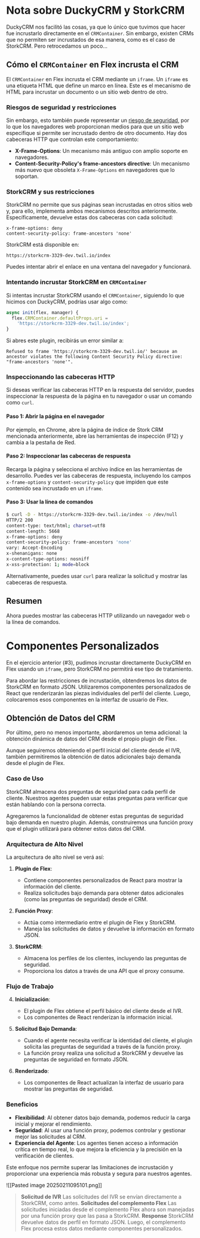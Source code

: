 # Nota sobre DuckyCRM y StorkCRM

DuckyCRM nos facilitó las cosas, ya que lo único que tuvimos que hacer fue incrustarlo directamente en el `CRMContainer`. Sin embargo, existen CRMs que no permiten ser incrustados de esa manera, como es el caso de StorkCRM. Pero retrocedamos un poco...

## Cómo el `CRMContainer` en Flex incrusta el CRM

El `CRMContainer` en Flex incrusta el CRM mediante un `iframe`. Un `iframe` es una etiqueta HTML que define un marco en línea. Este es el mecanismo de HTML para incrustar un documento o un sitio web dentro de otro.

### Riesgos de seguridad y restricciones

Sin embargo, esto también puede representar un [riesgo de seguridad](https://en.wikipedia.org/wiki/Clickjacking), por lo que los navegadores web proporcionan medios para que un sitio web especifique si permite ser incrustado dentro de otro documento. Hay dos cabeceras HTTP que controlan este comportamiento:

- **X-Frame-Options**: Un mecanismo más antiguo con amplio soporte en navegadores.
- **Content-Security-Policy's frame-ancestors directive**: Un mecanismo más nuevo que obsoleta `X-Frame-Options` en navegadores que lo soportan.

### StorkCRM y sus restricciones

StorkCRM no permite que sus páginas sean incrustadas en otros sitios web y, para ello, implementa ambos mecanismos descritos anteriormente. Específicamente, devuelve estas dos cabeceras con cada solicitud:

```http
x-frame-options: deny
content-security-policy: frame-ancestors 'none'
```

StorkCRM está disponible en:

```
https://storkcrm-3329-dev.twil.io/index
```

Puedes intentar abrir el enlace en una ventana del navegador y funcionará.

### Intentando incrustar StorkCRM en `CRMContainer`

Si intentas incrustar StorkCRM usando el `CRMContainer`, siguiendo lo que hicimos con DuckyCRM, podrías usar algo como:

```javascript
async init(flex, manager) {
  flex.CRMContainer.defaultProps.uri =
    'https://storkcrm-3329-dev.twil.io/index';
}
```

Si abres este plugin, recibirás un error similar a:

```
Refused to frame 'https://storkcrm-3329-dev.twil.io/' because an ancestor violates the following Content Security Policy directive: "frame-ancestors 'none'".
```

### Inspeccionando las cabeceras HTTP

Si deseas verificar las cabeceras HTTP en la respuesta del servidor, puedes inspeccionar la respuesta de la página en tu navegador o usar un comando como `curl`.

#### Paso 1: Abrir la página en el navegador

Por ejemplo, en Chrome, abre la página de índice de Stork CRM mencionada anteriormente, abre las herramientas de inspección (F12) y cambia a la pestaña de Red.

#### Paso 2: Inspeccionar las cabeceras de respuesta

Recarga la página y selecciona el archivo índice en las herramientas de desarrollo. Puedes ver las cabeceras de respuesta, incluyendo los campos `x-frame-options` y `content-security-policy` que impiden que este contenido sea incrustado en un `iframe`.

#### Paso 3: Usar la línea de comandos

```bash
$ curl -D - https://storkcrm-3329-dev.twil.io/index -o /dev/null
HTTP/2 200
content-type: text/html; charset=utf8
content-length: 5668
x-frame-options: deny
content-security-policy: frame-ancestors 'none'
vary: Accept-Encoding
x-shenanigans: none
x-content-type-options: nosniff
x-xss-protection: 1; mode=block
```

Alternativamente, puedes usar `curl` para realizar la solicitud y mostrar las cabeceras de respuesta.

## Resumen

Ahora puedes mostrar las cabeceras HTTP utilizando un navegador web o la línea de comandos.

# Componentes Personalizados

En el ejercicio anterior (#3), pudimos incrustar directamente DuckyCRM en Flex usando un `iframe`, pero StorkCRM no permitirá ese tipo de tratamiento.

Para abordar las restricciones de incrustación, obtendremos los datos de StorkCRM en formato JSON. Utilizaremos componentes personalizados de React que renderizarán las piezas individuales del perfil del cliente. Luego, colocaremos esos componentes en la interfaz de usuario de Flex.

## Obtención de Datos del CRM

Por último, pero no menos importante, abordaremos un tema adicional: la obtención dinámica de datos del CRM desde el propio plugin de Flex.

Aunque seguiremos obteniendo el perfil inicial del cliente desde el IVR, también permitiremos la obtención de datos adicionales bajo demanda desde el plugin de Flex.

### Caso de Uso

StorkCRM almacena dos preguntas de seguridad para cada perfil de cliente. Nuestros agentes pueden usar estas preguntas para verificar que están hablando con la persona correcta.

Agregaremos la funcionalidad de obtener estas preguntas de seguridad bajo demanda en nuestro plugin. Además, construiremos una función proxy que el plugin utilizará para obtener estos datos del CRM.

### Arquitectura de Alto Nivel

La arquitectura de alto nivel se verá así:

1. **Plugin de Flex**: 
   - Contiene componentes personalizados de React para mostrar la información del cliente.
   - Realiza solicitudes bajo demanda para obtener datos adicionales (como las preguntas de seguridad) desde el CRM.

2. **Función Proxy**:
   - Actúa como intermediario entre el plugin de Flex y StorkCRM.
   - Maneja las solicitudes de datos y devuelve la información en formato JSON.

3. **StorkCRM**:
   - Almacena los perfiles de los clientes, incluyendo las preguntas de seguridad.
   - Proporciona los datos a través de una API que el proxy consume.

### Flujo de Trabajo

4. **Inicialización**:
   - El plugin de Flex obtiene el perfil básico del cliente desde el IVR.
   - Los componentes de React renderizan la información inicial.

5. **Solicitud Bajo Demanda**:
   - Cuando el agente necesita verificar la identidad del cliente, el plugin solicita las preguntas de seguridad a través de la función proxy.
   - La función proxy realiza una solicitud a StorkCRM y devuelve las preguntas de seguridad en formato JSON.

6. **Renderizado**:
   - Los componentes de React actualizan la interfaz de usuario para mostrar las preguntas de seguridad.

### Beneficios

- **Flexibilidad**: Al obtener datos bajo demanda, podemos reducir la carga inicial y mejorar el rendimiento.
- **Seguridad**: Al usar una función proxy, podemos controlar y gestionar mejor las solicitudes al CRM.
- **Experiencia del Agente**: Los agentes tienen acceso a información crítica en tiempo real, lo que mejora la eficiencia y la precisión en la verificación de clientes.

Este enfoque nos permite superar las limitaciones de incrustación y proporcionar una experiencia más robusta y segura para nuestros agentes.

![[Pasted image 20250211095101.png]]

> **Solicitud de IVR**
	Las solicitudes del IVR se envían directamente a StorkCRM, como antes.
> **Solicitudes del complemento Flex**
	Las solicitudes iniciadas desde el complemento Flex ahora son manejadas por una función proxy que las pasa a StorkCRM.
> **Response**
	StorkCRM devuelve datos de perfil en formato JSON. Luego, el complemento Flex procesa estos datos mediante componentes personalizados.

